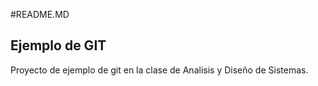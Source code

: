 #README.MD

## Ejemplo de GIT

Proyecto de ejemplo de git en la clase de Analisis y Diseño de Sistemas. 





